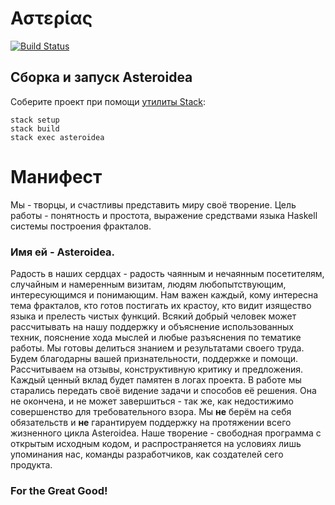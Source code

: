 # Αστερίας

[![Build Status](https://travis-ci.org/cmc-haskell-2018/asteroidea.svg?branch=master)](https://travis-ci.org/cmc-haskell-2018/asteroidea)

## Сборка и запуск Asteroidea

Соберите проект при помощи [утилиты Stack](https://www.haskellstack.org):

```
stack setup
stack build
stack exec asteroidea
```




















# Манифест
Мы - творцы, и счастливы представить миру своё творение.
Цель работы - понятность и простота, выражение средствами языка Haskell системы построения фракталов.
### Имя ей - Asteroidea.
Радость в наших сердцах - радость чаянным и нечаянным посетителям, случайным и намеренным визитам, людям любопытствующим, интересующимся и понимающим. Нам важен каждый, кому интересна тема фракталов, кто готов постигать их крастоу, кто видит изящество языка и прелесть чистых функций. Всякий добрый человек может рассчитывать на нашу поддержку и объяснение использованных техник, пояснение хода мыслей и любые разъяснения по тематике работы.
Мы готовы делиться знанием и результатами своего труда. Будем благодарны вашей признательности, поддержке и помощи. Рассчитываем на отзывы, конструктивную критику и предложения. Каждый ценный вклад будет памятен в логах проекта.
В работе мы старались передать своё видение задачи и способов её решения. Она не окончена, и не может завершиться - так же, как недостижимо совершенство для требовательного взора. Мы **не** берём на себя обязательств и **не** гарантируем поддержку на протяжении всего жизненного цикла Asteroidea.
Наше творение - свободная программа с открытым исходным кодом, и распространяется на условиях лишь упоминания нас, команды разработчиков, как создателей сего продукта.
### For the Great Good!
